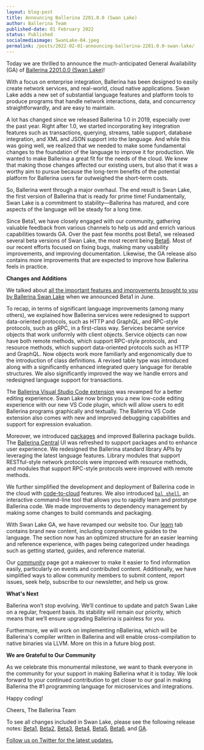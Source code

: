 ```yaml
---
layout: blog-post
title: Announcing Ballerina 2201.0.0 (Swan Lake)
author: Ballerina Team
published-date: 01 February 2022
status: Published
socialmediaimage: SwanLake-04.jpeg
permalink: /posts/2022-02-01-announcing-ballerina-2201.0.0-swan-lake/
---
```


<style>.cBlogContent p{white-space: break-spaces !important;}</style>

Today we are thrilled to announce the much-anticipated General Availability (GA) of [Ballerina 2201.0.0 (Swan Lake)](https://ballerina.io/downloads/)!

With a focus on enterprise integration, Ballerina has been designed to easily create network services, and real-world, cloud native applications. Swan Lake adds a new set of substantial language features and platform tools to produce programs that handle network interactions, data, and concurrency straightforwardly, and are easy to maintain. 

A lot has changed since we released Ballerina 1.0 in 2019, especially over the past year. Right after 1.0, we started incorporating key integration features such as transactions, querying, streams, table support, database integration, and XML and JSON support into the language. And while this was going well, we realized that we needed to make some fundamental changes to the foundation of the language to improve it for production. We wanted to make Ballerina a great fit for the needs of the cloud. We knew that making those changes affected our existing users, but also that it was a worthy aim to pursue because the long-term benefits of the potential platform for Ballerina users far outweighed the short-term costs. 

So, Ballerina went through a major overhaul. The end result is Swan Lake, the first version of Ballerina that is ready for prime time! Fundamentally, Swan Lake is a commitment to stability—Ballerina has matured, and core aspects of the language will be steady for a long time.

Since Beta1, we have closely engaged with our community, gathering valuable feedback from various channels to help us add and enrich various capabilities towards GA. Over the past few months post Beta1, we released several beta versions of Swan Lake, the most recent being [Beta6](https://ballerina.io/downloads/swan-lake-release-notes/swan-lake-beta6/). Most of our recent efforts focused on fixing bugs, making many usability improvements, and improving documentation. Likewise, the GA release also contains more improvements that are expected to improve how Ballerina feels in practice.



__Changes and Additions__

We talked about [all the important features and improvements brought to you by Ballerina Swan Lake](https://blog.ballerina.io/posts/announcing-ballerina-swan-lake-beta1/) when we announced Beta1 in June. 

To recap, in terms of significant language improvements (among many others), we explained how Ballerina services were redesigned to support data-oriented protocols, such as HTTP and GraphQL, and RPC-style protocols, such as gRPC, in a first-class way. Services became service objects that work uniformly with client objects. Service objects can now have both remote methods, which support RPC-style protocols, and resource methods, which support data-oriented protocols such as HTTP and GraphQL. Now objects work more familiarly and ergonomically due to the introduction of class definitions. A revised table type was introduced along with a significantly enhanced integrated query language for iterable structures. We also significantly improved the way we handle errors and redesigned language support for transactions.

The [Ballerina Visual Studio Code extension](https://marketplace.visualstudio.com/items?itemName=WSO2.ballerina) was revamped for a better editing experience. Swan Lake now brings you a new low-code editing experience with our new VS Code plugin, which will allow users to edit Ballerina programs graphically and textually. The Ballerina VS Code extension also comes with new and improved debugging capabilities and support for expression evaluation. 

Moreover, we introduced [packages](https://ballerina.io/learn/getting-started-with-ballerina/) and improved Ballerina package builds. The [Ballerina Central](https://central.ballerina.io/) UI was refreshed to support packages and to enhance user experience. We redesigned the Ballerina standard library APIs by leveraging the latest language features. Library modules that support RESTful-style network protocols were improved with resource methods, and modules that support RPC-style protocols were improved with remote methods. 

We further simplified the development and deployment of Ballerina code in the cloud with [code-to-cloud](https://ballerina.io/learn/running-ballerina-programs-in-the-cloud/code-to-cloud-deployment/) features. We also introduced [`bal shell`](https://ballerina.io/learn/ballerina-shell/), an interactive command-line tool that allows you to rapidly learn and prototype Ballerina code. We made improvements to dependency management by making some changes to build commands and packaging.

With Swan Lake GA, we have revamped our website too. Our [learn](https://ballerina.io/learn/) tab contains brand new content, including comprehensive guides to the language. The section now has an optimized structure for an easier learning and reference experience, with pages being categorized under headings such as getting started, guides, and reference material. 

Our [community](https://ballerina.io/community) page got a makeover to make it easier to find information easily, particularly on events and contributed content. Additionally, we have simplified ways to allow community members to submit content, report issues, seek help, subscribe to our newsletter, and help us grow. 


 
__What's Next__

Ballerina won’t stop evolving. We’ll continue to update and patch Swan Lake on a regular, frequent basis. Its stability will remain our priority, which means that we’ll ensure upgrading Ballerina is painless for you. 

Furthermore, we will work on implementing nBallerina, which will be Ballerina's compiler written in Ballerina and will enable cross-compilation to native binaries via LLVM. More on this in a future blog post. 



__We are Grateful to Our Community__

As we celebrate this monumental milestone, we want to thank everyone in the community for your support in making Ballerina what it is today. We look forward to your continued contribution to get closer to our goal in making Ballerina the #1 programming language for microservices and integrations. 

Happy coding!
 
Cheers,
The Ballerina Team



To see all changes included in Swan Lake, please see the following release notes: [Beta1](https://ballerina.io/downloads/swan-lake-release-notes/swan-lake-beta1/), [Beta2](https://ballerina.io/downloads/swan-lake-release-notes/swan-lake-beta2/), [Beta3](https://ballerina.io/downloads/swan-lake-release-notes/swan-lake-beta3/), [Beta4](https://ballerina.io/downloads/swan-lake-release-notes/swan-lake-beta4/), [Beta5](https://ballerina.io/downloads/swan-lake-release-notes/swan-lake-beta5/), [Beta6](https://ballerina.io/downloads/swan-lake-release-notes/swan-lake-beta6/), and [GA](https://ballerina.io/downloads/swan-lake-release-notes/2201-0-0-swan-lake/). 



[Follow us on Twitter for the latest updates.](https://twitter.com/ballerinalang)
  